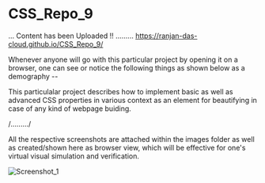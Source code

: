 # CSS_Repo_9

...  Content has been Uploaded !! .........  https://ranjan-das-cloud.github.io/CSS_Repo_9/

Whenever anyone will go with this particular project by opening it on a browser, one can see or notice the following things as shown below as a demography --

This particulalar project describes how to implement basic as well as advanced CSS properties in various context as an element for beautifying in case of any kind of webpage buiding.

/........./

All the respective screenshots are attached within the images folder as well as created/shown here as browser view, which will be effective for one's virtual visual simulation and verification.


![Screenshot_1](https://user-images.githubusercontent.com/65014749/89520352-591c2000-d7fb-11ea-8912-2a9e72cdd240.png)


